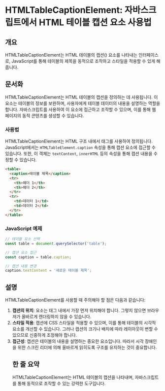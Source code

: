 <!--
Meta Description: # HTMLTableCaptionElement: 자바스크립트에서 HTML 테이블 캡션 요소 사용법 ## 개요 HTMLTableCaptionElement는 HTML 테이블의 캡션(<caption>) 요소를 나타내는 인터페이스로, JavaScript를 통해 테이블의 제목을...
Meta Keywords: caption, 테이블의, html, table, 테이블
-->

# HTMLTableCaptionElement: 자바스크립트에서 HTML 테이블 캡션 요소 사용법

## 개요
HTMLTableCaptionElement는 HTML 테이블의 캡션(<caption>) 요소를 나타내는 인터페이스로, JavaScript를 통해 테이블의 제목을 동적으로 조작하고 스타일을 적용할 수 있게 해줍니다.

## 문서화
HTMLTableCaptionElement는 HTML 테이블의 캡션을 정의하는 데 사용됩니다. 이 요소는 테이블의 정보를 보완하며, 사용자에게 테이블 데이터의 내용을 설명하는 역할을 합니다. 자바스크립트를 사용하여 이 요소에 접근하고 조작할 수 있으며, 이를 통해 웹 페이지의 동적 콘텐츠를 생성할 수 있습니다.

### 사용법
HTMLTableCaptionElement는 HTML 구조 내에서 <caption> 태그를 사용하여 정의됩니다. JavaScript에서는 `HTMLTableElement.caption` 속성을 통해 캡션 요소에 접근할 수 있습니다. 또한, 이 객체는 `textContent`, `innerHTML` 등의 속성을 통해 캡션 내용을 수정할 수 있습니다.

```html
<table>
  <caption>테이블 제목</caption>
  <tr>
    <th>헤더 1</th>
    <th>헤더 2</th>
  </tr>
  <tr>
    <td>데이터 1</td>
    <td>데이터 2</td>
  </tr>
</table>
```

### JavaScript 예제
```javascript
// 테이블 요소 선택
const table = document.querySelector('table');

// 캡션 요소 접근
const caption = table.caption;

// 캡션 내용 변경
caption.textContent = '새로운 테이블 제목';
```

## 설명
HTMLTableCaptionElement를 사용할 때 주의해야 할 점은 다음과 같습니다:

1. **캡션의 위치**: <caption> 요소는 <table> 태그 내에서 가장 먼저 위치해야 합니다. 그렇지 않으면 브라우저가 올바르게 렌더링하지 않을 수 있습니다.
2. **스타일 적용**: 캡션에 CSS 스타일을 적용할 수 있으며, 이를 통해 테이블의 시각적 요소를 개선할 수 있습니다. 그러나 캡션의 크기나 배치에 따라 레이아웃이 변할 수 있으므로 신중하게 조정해야 합니다.
3. **접근성**: 캡션은 테이블의 내용을 설명하는 중요한 요소입니다. 따라서 시각 장애인을 위한 스크린 리더에 의해 올바르게 읽히도록 구조를 유지하는 것이 중요합니다.

## 한 줄 요약
HTMLTableCaptionElement는 HTML 테이블의 캡션을 나타내며, 자바스크립트를 통해 동적으로 조작할 수 있는 강력한 도구입니다.